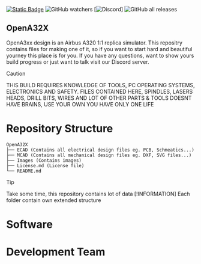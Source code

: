 [![Static Badge](https://img.shields.io/badge/License-BY--NC--SA_4.0-blue?logo=creativecommons)](https://creativecommons.org/licenses/by-nc-sa/4.0/) 
![GitHub watchers](https://img.shields.io/github/watchers/Adik000/OpenA32X)
[![Discord](https://img.shields.io/discord/392833351238811648?logo=discord&label=discord)] 
![GitHub all releases](https://img.shields.io/github/downloads/Adik000/OpenA32X/total)


## OpenA32X

OpenA3xx design is an Airbus A320 1:1 replica simulator. This repositry contains files for making one of it, so if you want to start hard and beautiful yourney this place is for you.
If you have any questions, want to show yours build progress or just want to talk visit our Discord server.

>[!CAUTION]
>THIS BUILD REQUIRES KNOWLEDGE OF TOOLS, PC OPERATING SYSTEMS, ELECTRONICS AND SAFETY.
>FILES CONTAINED HERE, SPINDLES, LASERS HEADS, DRILL BITS, WIRES AND LOT OF OTHER PARTS & TOOLS DOESNT HAVE BRAINS, USE YOUR OWN YOU HAVE ONLY ONE LIFE


# Repository Structure
```
OpenA32X
├── ECAD (Contains all electrical design files eg. PCB, Schmeatics...)
├── MCAD (Contains all mechanical design files eg. DXF, SVG files...)
├── Images (Contains images)
├── License.md (License file)
└── README.md
```

>[!TIP]
> Take some time, this repository contains lot of data
>[!INFORMATION]
> Each folder contain own extended structure

# Software 



# Development Team 
